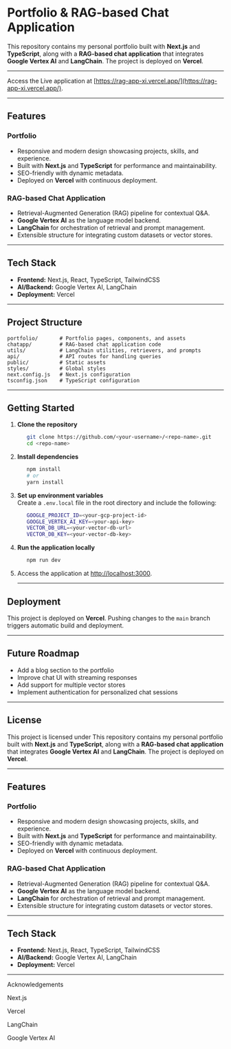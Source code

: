# Portfolio & RAG-based Chat Application

This repository contains my personal portfolio built with **Next.js** and **TypeScript**, along with a **RAG-based chat application** that integrates **Google Vertex AI** and **LangChain**. The project is deployed on **Vercel**.

---

Access the Live application at [https://rag-app-xi.vercel.app/](https://rag-app-xi.vercel.app/).

---

## Features

### Portfolio
- Responsive and modern design showcasing projects, skills, and experience.
- Built with **Next.js** and **TypeScript** for performance and maintainability.
- SEO-friendly with dynamic metadata.
- Deployed on **Vercel** with continuous deployment.

### RAG-based Chat Application
- Retrieval-Augmented Generation (RAG) pipeline for contextual Q&A.
- **Google Vertex AI** as the language model backend.
- **LangChain** for orchestration of retrieval and prompt management.
- Extensible structure for integrating custom datasets or vector stores.

---

## Tech Stack

- **Frontend:** Next.js, React, TypeScript, TailwindCSS  
- **AI/Backend:** Google Vertex AI, LangChain  
- **Deployment:** Vercel  

---

## Project Structure

```
portfolio/       # Portfolio pages, components, and assets
chatapp/         # RAG-based chat application code
utils/           # LangChain utilities, retrievers, and prompts
api/             # API routes for handling queries
public/          # Static assets
styles/          # Global styles
next.config.js   # Next.js configuration
tsconfig.json    # TypeScript configuration
```

---

## Getting Started

1. **Clone the repository**
   ```bash
      git clone https://github.com/<your-username>/<repo-name>.git
      cd <repo-name>
   ```

2. **Install dependencies**
   ```bash
      npm install
      # or
      yarn install
   ```

3. **Set up environment variables**  
   Create a `.env.local` file in the root directory and include the following:
   ```bash
      GOOGLE_PROJECT_ID=<your-gcp-project-id>
      GOOGLE_VERTEX_AI_KEY=<your-api-key>
      VECTOR_DB_URL=<your-vector-db-url>
      VECTOR_DB_KEY=<your-vector-db-key>
   ```

4. **Run the application locally**
   ```bash
      npm run dev
   ```

5. Access the application at [http://localhost:3000](http://localhost:3000).

   ---
## Deployment

   This project is deployed on **Vercel**. Pushing changes to the `main` branch triggers automatic build and deployment.

---

## Future Roadmap

   - Add a blog section to the portfolio  
   - Improve chat UI with streaming responses  
   - Add support for multiple vector stores  
   - Implement authentication for personalized chat sessions  
---

## License

This project is licensed under 
This repository contains my personal portfolio built with **Next.js** and **TypeScript**, along with a **RAG-based chat application** that integrates **Google Vertex AI** and **LangChain**. The project is deployed on **Vercel**.

---

## Features

### Portfolio
- Responsive and modern design showcasing projects, skills, and experience.
- Built with **Next.js** and **TypeScript** for performance and maintainability.
- SEO-friendly with dynamic metadata.
- Deployed on **Vercel** with continuous deployment.

### RAG-based Chat Application
- Retrieval-Augmented Generation (RAG) pipeline for contextual Q&A.
- **Google Vertex AI** as the language model backend.
- **LangChain** for orchestration of retrieval and prompt management.
- Extensible structure for integrating custom datasets or vector stores.

---

## Tech Stack

- **Frontend:** Next.js, React, TypeScript, TailwindCSS  
- **AI/Backend:** Google Vertex AI, LangChain  
- **Deployment:** Vercel  

---

Acknowledgements

Next.js

Vercel

LangChain

Google Vertex AI
